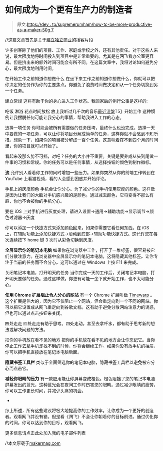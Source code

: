 # 如何成为一个更有生产力的制造者

> 原文:[https://dev . to/supremerumham/how-to-be-more-productive-as-a-maker-50g 7](https://dev.to/supremerumham/how-to-be-more-productive-as-a-maker-50g7)

//这篇文章首先是关于[建立独立商业](https://overcast.fm/+RG5ilakmI)的播客片段

许多创客除了他们的项目、工作、家庭或学校之外，还有其他责任。对于这些人来说，最大限度地将时间投入到项目中是非常重要的。尤其是在网飞看办公室更容易。但是挤出来的额外时间可能会有所不同。在这篇文章中，我将讨论如何避免分心，最大限度地利用时间。

在开始工作之前知道你想做什么
在坐下来工作之前知道你想做什么，你就可以把你决定的任务作为你的主要焦点。你避免了浪费时间做决定和从一个任务切换到另一个任务。

建立常规
这将有助于你的身心进入工作状态。我回家后的例行公事是这样的:

吃饭
淋浴
花点时间放松
放上我听过几千次的音乐[最近涅槃](https://www.youtube.com/watch?v=G6zJ2xR4nYo)T5】开始工作
这种惯例让我摆脱任何可能让我分心的事情，帮助我进入工作的心态。

选择一项任务
你可能会被所有需要做的任务压垮，最终什么也没完成。选择一天中要做的一项任务，可以让你将项目分解成简单的任务，这样你就不会感到不知所措。想象一下，如果你的项目被分解成一百个任务。这意味着在不到四个月的时间里，你的项目就可以开始了。

看起来没那么势不可挡，对吧？任务的大小并不重要。关键是要养成从头到尾做一件事的习惯和常规。你的任务可以是任何事情，从选择按钮的颜色到制作徽标。

**流**
允许别人看着你工作的同时增加一些压力。如果你突然从你的前端工作转到在 YouTube 上看猫视频，看的人会感到困惑并开始评论。

手机上的灰度颜色
手机会让你分心。为了减少你的手机使用灰度的颜色。这样做是因为让我们的大脑对手机感兴趣的是颜色。通过减去颜色，它将变得不那么有趣，你也不会被你的手机分心。

要在 iOS 上对手机进行灰度处理，请进入设置→通用→辅助功能→显示调节→颜色过滤器→灰度

你可以添加一个快捷方式来添加颜色回来，如果你需要它看任何东西。在 iOS 上，在辅助功能上添加快捷方式→滚动到底部→辅助功能快捷方式。这允许您在每次连续按下 home 键 3 次时从彩色切换到灰度。

**全屏显示你的笔记本电脑**
如果你在浏览器中工作，打开了一堆标签，很容易被它们分散注意力。在浏览器中全屏显示你的笔记本电脑，这将隐藏其他标签。让你专注于当前的任务而不会分心。这可以通过在 Windows 上按 F11 来完成。

关闭笔记本电脑，打开明天的任务
当你完成一天的工作后，关闭笔记本电脑，打开明天要做的任务。通过这样做，你更有可能一坐下就开始工作，也不太可能分心。

**使用 Chrome 扩展阻止令人分心的网站**
有一个 Chrome 扩展叫做 [Timewarp](https://chrome.google.com/webstore/detail/timewarp/mmmhadpnjmokjbmgamifipkjddhlfkhi?hl=en) 。这个扩展是伟大的，因为它不仅阻止一个网站，但会重定向到一个不同的网站。你可以把它设置成从网飞重定向到谷歌文档。这有助于避免分散网站注意力的诱惑，但也可以通过点击按钮来关闭。

四处走走
四处走走有助于思考。四处走动，甚至去拿杯水，都有助于思考新的想法或解决问题的方法。

把你的手机放在看不见的地方
把你的手机放在看不见的地方会让你忘记它。当你停止工作去拿手机却找不到的时候，你将会继续工作。如果你没有放手机的抽屉，你可以把手机直接放在笔记本电脑后面。

**隐藏书签工具栏**
类似于全面筛选你的笔记本电脑，隐藏书签工具栏以避免被它分心而点击它。

**减轻你眼睛的压力**
有一款应用能让你屏幕变成橙色。橙色阻挡了您的笔记本电脑屏幕发出的蓝光，这种蓝光会在夜间工作时伤害您的眼睛。通过减少眼睛的疲劳，你可以工作更长时间，并减少头痛的机会。

-

综上所述，所有这些建议将极大地提高你的工作效率，让你成为一个更好的创造者。观看网飞并没有错。但是看《网飞》不会让你朝着你的目标前进。通过优化你的时间，你可以达到你的目标，观看网飞。

更多信息请点击此处加入我的电子邮件列表

//本文原载于[makermag.com](https://makermag.com/2019/06/28/productivity-tips/)